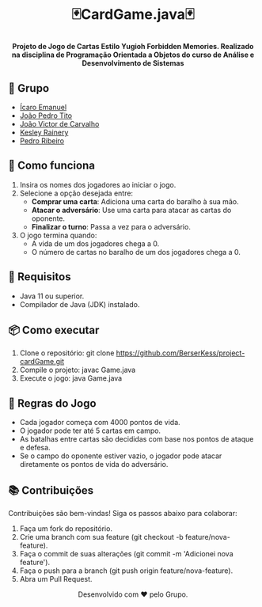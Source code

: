 #  <p align="center">🃏**CardGame.java**🃏</p>
<p align="center">
  <strong>Projeto de Jogo de Cartas Estilo Yugioh Forbidden Memories.
Realizado na disciplina de Programação Orientada a Objetos do curso de Análise e Desenvolvimento de Sistemas</strong>
</p>

## 👥 **Grupo**
- [Ícaro Emanuel](https://github.com/IcaroEmanuel-1502)
- [João Pedro Tito](https://github.com/titopedro17)
- [João Victor de Carvalho](https://github.com/joaovcar)
- [Kesley Rainery](https://github.com/BerserKess)
- [Pedro Ribeiro](https://github.com/Pedroribeiro-ux)

## 🚀 **Como funciona**
1. Insira os nomes dos jogadores ao iniciar o jogo.
2. Selecione a opção desejada entre:
    - **Comprar uma carta**: Adiciona uma carta do baralho à sua mão.
    - **Atacar o adversário**: Use uma carta para atacar as cartas do oponente.
    - **Finalizar o turno**: Passa a vez para o adversário.
3. O jogo termina quando:
    - A vida de um dos jogadores chega a 0.
    - O número de cartas no baralho de um dos jogadores chega a 0.

## 📄 **Requisitos**
- Java 11 ou superior.
- Compilador de Java (JDK) instalado.

## 📦 **Como executar**
1. Clone o repositório:
   git clone https://github.com/BerserKess/project-cardGame.git
2. Compile o projeto:
   javac Game.java
3. Execute o jogo:
   java Game.java

## **📝 Regras do Jogo**
- Cada jogador começa com 4000 pontos de vida.
- O jogador pode ter até 5 cartas em campo.
- As batalhas entre cartas são decididas com base nos pontos de ataque e defesa.
- Se o campo do oponente estiver vazio, o jogador pode atacar diretamente os pontos de vida do adversário.

## **📚 Contribuições**
Contribuições são bem-vindas! Siga os passos abaixo para colaborar:
1. Faça um fork do repositório.
2. Crie uma branch com sua feature (git checkout -b feature/nova-feature).
3. Faça o commit de suas alterações (git commit -m 'Adicionei nova feature').
4. Faça o push para a branch (git push origin feature/nova-feature).
5. Abra um Pull Request.

<p align="center"> Desenvolvido com ❤️ pelo Grupo. </p>